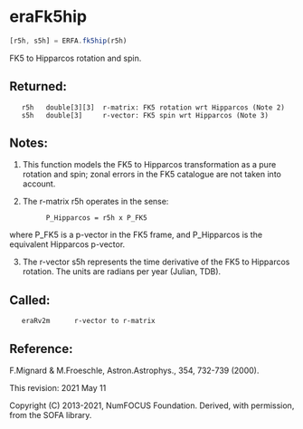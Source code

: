 # eraFk5hip

```js
[r5h, s5h] = ERFA.fk5hip(r5h)
```

FK5 to Hipparcos rotation and spin.

## Returned:
```
   r5h   double[3][3]  r-matrix: FK5 rotation wrt Hipparcos (Note 2)
   s5h   double[3]     r-vector: FK5 spin wrt Hipparcos (Note 3)
```

## Notes:

1) This function models the FK5 to Hipparcos transformation as a
   pure rotation and spin;  zonal errors in the FK5 catalogue are
   not taken into account.

2) The r-matrix r5h operates in the sense:

```
         P_Hipparcos = r5h x P_FK5
```

   where P_FK5 is a p-vector in the FK5 frame, and P_Hipparcos is
   the equivalent Hipparcos p-vector.

3) The r-vector s5h represents the time derivative of the FK5 to
   Hipparcos rotation.  The units are radians per year (Julian,
   TDB).

## Called:
```
   eraRv2m      r-vector to r-matrix
```

## Reference:

   F.Mignard & M.Froeschle, Astron.Astrophys., 354, 732-739 (2000).

This revision:  2021 May 11

Copyright (C) 2013-2021, NumFOCUS Foundation.
Derived, with permission, from the SOFA library.
